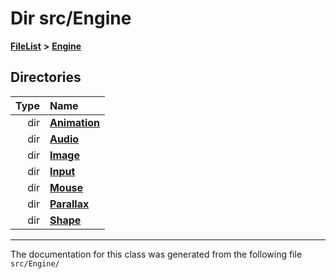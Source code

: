 

# Dir src/Engine



[**FileList**](files.md) **>** [**Engine**](dir_3072bc1f55ed1280fe4fbe6b21c78379.md)














## Directories

| Type | Name |
| ---: | :--- |
| dir | [**Animation**](dir_306a0e6e66590168765549196d987f73.md) <br> |
| dir | [**Audio**](dir_f379be214ac3ab501d342456492bfadc.md) <br> |
| dir | [**Image**](dir_fe84c1fa4d9371df2d37e162ea73f06d.md) <br> |
| dir | [**Input**](dir_cc001759347ed62121aae3ac8586610a.md) <br> |
| dir | [**Mouse**](dir_6b283f0e52bc253c2977cc1de7c30b9b.md) <br> |
| dir | [**Parallax**](dir_19cd604a8f0e57207fc6eb0bc4ed780e.md) <br> |
| dir | [**Shape**](dir_430e7e5a0f7cd3d6a7efc744827f42b5.md) <br> |

























































------------------------------
The documentation for this class was generated from the following file `src/Engine/`

